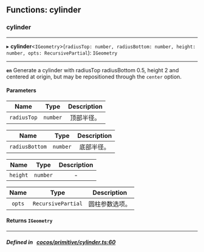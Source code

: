 ## Functions: cylinder

### cylinder


___
▸ **cylinder**<`IGeometry`\>(`radiusTop: number, radiusBottom: number, height: number, opts: RecursivePartial`): `IGeometry`
___



**`en`** 
Generate a cylinder with radiusTop radiusBottom 0.5, height 2 and centered at origin,
but may be repositioned through the `center` option.



#### Parameters

| Name | Type | Description |
| :------: | :------: | :------: |
| `radiusTop` | `number` | 顶部半径。  |

| Name | Type | Description |
| :------: | :------: | :------: |
| `radiusBottom` | `number` | 底部半径。  |

| Name | Type | Description |
| :------: | :------: | :------: |
| `height` | `number` | - |

| Name | Type | Description |
| :------: | :------: | :------: |
| `opts` | `RecursivePartial` | 圆柱参数选项。  |


#### Returns `IGeometry` 
___


##### Defined in &nbsp;   [cocos/primitive/cylinder.ts:60](https://github.com/cocos-creator/engine/blob/c7bf6b8a9/cocos/primitive/cylinder.ts#L60)&nbsp;

